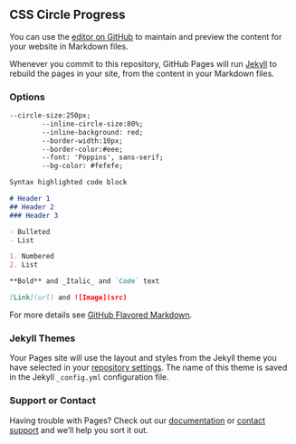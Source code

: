 ## CSS Circle Progress

You can use the [editor on GitHub](https://github.com/ozdalgic/CSS-Circle-Progress/edit/master/index.md) to maintain and preview the content for your website in Markdown files.

Whenever you commit to this repository, GitHub Pages will run [Jekyll](https://jekyllrb.com/) to rebuild the pages in your site, from the content in your Markdown files.

### Options
```markdown
--circle-size:250px;
        --inline-circle-size:80%;
        --inline-background: red;
        --border-width:10px;
        --border-color:#eee;
        --font: 'Poppins', sans-serif;
        --bg-color: #fefefe;
```


```markdown
Syntax highlighted code block

# Header 1
## Header 2
### Header 3

- Bulleted
- List

1. Numbered
2. List

**Bold** and _Italic_ and `Code` text

[Link](url) and ![Image](src)
```

For more details see [GitHub Flavored Markdown](https://guides.github.com/features/mastering-markdown/).

### Jekyll Themes

Your Pages site will use the layout and styles from the Jekyll theme you have selected in your [repository settings](https://github.com/ozdalgic/CSS-Circle-Progress/settings). The name of this theme is saved in the Jekyll `_config.yml` configuration file.

### Support or Contact

Having trouble with Pages? Check out our [documentation](https://help.github.com/categories/github-pages-basics/) or [contact support](https://github.com/contact) and we’ll help you sort it out.
